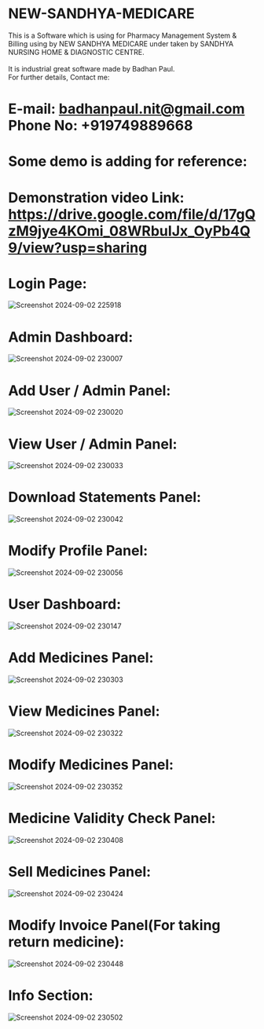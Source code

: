 # NEW-SANDHYA-MEDICARE
This is a Software which is using for Pharmacy Management System & Billing using by NEW SANDHYA MEDICARE under taken by SANDHYA NURSING HOME & DIAGNOSTIC CENTRE.<br /> 
<br />
It is industrial great software made by Badhan Paul.<br />
For further details, Contact me:<br />

# E-mail: badhanpaul.nit@gmail.com Phone No: +919749889668

# Some demo is adding for reference:

# Demonstration video Link:  https://drive.google.com/file/d/17gQzM9jye4KOmi_08WRbuIJx_OyPb4Q9/view?usp=sharing


# Login Page:

![Screenshot 2024-09-02 225918](https://github.com/user-attachments/assets/cd42eb09-457e-4359-9c5c-dbd081aa8a71)


# Admin Dashboard:

![Screenshot 2024-09-02 230007](https://github.com/user-attachments/assets/fa7060c9-598c-4a79-8b9d-17c1b4efb10e)


# Add User / Admin Panel:

![Screenshot 2024-09-02 230020](https://github.com/user-attachments/assets/49001556-a6ea-4eba-8d97-968c0d7b80ba)


# View User / Admin Panel:

![Screenshot 2024-09-02 230033](https://github.com/user-attachments/assets/f5f9c54e-53d0-4aad-8d56-894784e35458)


# Download Statements Panel:

![Screenshot 2024-09-02 230042](https://github.com/user-attachments/assets/15dcb1a5-5285-462b-a5e0-511323360b4a)


# Modify Profile Panel:

![Screenshot 2024-09-02 230056](https://github.com/user-attachments/assets/2087d553-3b7f-45c1-b404-2e917672f31a)


# User Dashboard:

![Screenshot 2024-09-02 230147](https://github.com/user-attachments/assets/5915ea35-ca71-4bb3-8fce-29e6b00eac69)


# Add Medicines Panel:

![Screenshot 2024-09-02 230303](https://github.com/user-attachments/assets/0a960e5c-68db-477d-a5cd-fd72e2b23c9d)


# View Medicines Panel:

![Screenshot 2024-09-02 230322](https://github.com/user-attachments/assets/5017ab71-852c-4599-9742-344b2c0b250e)


# Modify Medicines Panel:

![Screenshot 2024-09-02 230352](https://github.com/user-attachments/assets/67ccc853-e711-4d65-8bd3-37edaecad783)


# Medicine Validity Check Panel:

![Screenshot 2024-09-02 230408](https://github.com/user-attachments/assets/2e05130d-292b-4152-8896-cdb7c826abb1)



# Sell Medicines Panel:

![Screenshot 2024-09-02 230424](https://github.com/user-attachments/assets/f75f943d-6567-4b75-b403-23943cef8d4f)


# Modify Invoice Panel(For taking return medicine):

![Screenshot 2024-09-02 230448](https://github.com/user-attachments/assets/0ed539a8-c7af-492c-95e3-5666f38fe906)


# Info Section:

![Screenshot 2024-09-02 230502](https://github.com/user-attachments/assets/d0dd6593-ceab-46c0-a804-49ee9d017737)










